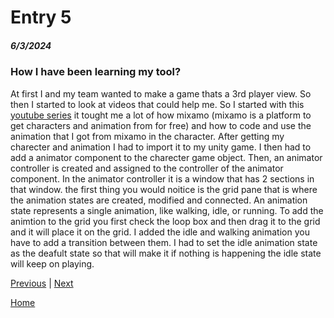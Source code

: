 # Entry 5
##### 6/3/2024

### How I have been learning my tool?

At first I and my team wanted to make a game thats a 3rd player view. So then I started to look at videos that could help me. So I started with this [youtube series](https://www.youtube.com/watch?v=-FhvQDqmgmU&list=PLwyUzJb_FNeTQwyGujWRLqnfKpV-cj-eO) it tought me a lot of how mixamo (mixamo is a platform to get characters and animation from for free) and how to code and use the animation that I got from mixamo in the character. After getting my charecter and animation I had to import it to my unity game. I then had to add a animator component to the charecter game object. Then, an animator controller is created and assigned to the controller of the animator component. In the animator controller it is a window that has 2 sections in that window. the first thing you would noitice is the grid pane that is where the animation states are created, modified and connected. An animation state represents a single animation, like walking, idle, or running. To add the animtion to the grid you first check the loop box and then drag it to the grid and it will place it on the grid. I added the idle and walking animation you have to add a transition between them. I had to set the idle animation state as the deafult state so that will make it if nothing is happening the idle state will keep on playing. 



[Previous](entry04.md) | [Next](entry06.md)

[Home](../README.md)
